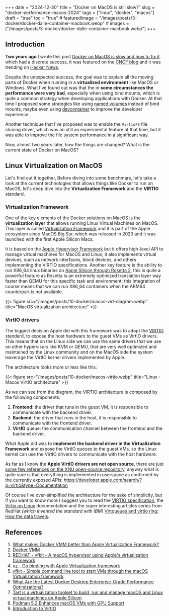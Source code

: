 +++
date = "2024-12-30"
title = "Docker on MacOS is still slow?"
slug = "docker-performance-macos-2024"
tags = ["linux", "docker", "macos"]
draft = "true"
toc = "true"
# featuredImage = "/images/posts/3-docker/docker-dalle-container-macbook.webp"
# images = ["/images/posts/3-docker/docker-dalle-container-macbook.webp"]
+++

## Introduction

**Two years ago** I wrote this post [Docker on MacOS is slow and how to fix it](https://www.paolomainardi.com/posts/docker-performance-macos/) which had a discrete success, it was featured on the [CNCF blog](https://www.cncf.io/blog/2023/02/02/docker-on-macos-is-slow-and-how-to-fix-it/) and it was trending on [Hacker News](https://news.ycombinator.com/item?id=34098367).

Despite the unexpected success, the goal was to explain all the moving parts of Docker when running in a **virtualized environment** like MacOS or Windows.
What I've found out was that the in **some circumstances the performance were very bad**, especially when using bind mounts, which is quite a common strategy when developing applications with Docker.
At that time I proposed some strategies like using [named volumes](https://www.paolomainardi.com/posts/docker-performance-macos/#volumes) instead of bind mounts, maybe even using [devcontainer](https://www.paolomainardi.com/posts/docker-performance-macos/#gui-editors--ide-users) to improve the developer experience.

Another technique that I've proposed was to enable the `VirtioFS` file sharing driver, which was an still an experimental feature at that time, but it was able to improve the file system performance in a significant way.

Now, almost two years later, how the things are changed? What is the current state of Docker on MacOS?

## Linux Virtualization on MacOS

Let's find out it together, Before diving into some benchmars, let's take a look at the current technologies that allows things like Docker to run on MacOS, let's deep dive into the **Virtualization Framework** and the **VIRTIO** standard.

### Virtualization Framework

One of the key elements of the Docker solutions on MacOS is the **virtualization layer** that allows running Linux Virtual Machines on MacOS. This layer is called [Virtualization Framework](https://developer.apple.com/documentation/virtualization) and it is part of the Apple ecosystem since MacOS Big Sur, which was released in 2020 and it was launched with the first Apple Silicon Macs.

It is based on the [Apple Hypervisor Framework](https://developer.apple.com/documentation/hypervisor) but it offers high-level API to manage virtual machines for MacOS and Linux; it also implements virtual devices, such as network interfaces, block devices, and others implementing the VIRTIO specifications.
Another key feature is the ability to run X86_64 linux binaries on [Apple Silicon through Rosetta 2](https://developer.apple.com/documentation/virtualization/running_intel_binaries_in_linux_vms_with_rosetta), this is quite a powerful feature as Rosetta is an extremely optimized translation layer way faster than QEMU for this specific task and environment; this integration of course means that we can run X86_64 containers when the ARM64 counterpart is not available.

{{< figure src="/images/posts/10-docker/macos-virt-diagram.webp" title="MacOS virtualization architecture" >}}

### VirtIO drivers

The biggest decision Apple did with this framework was to adopt the [VIRTIO](https://docs.oasis-open.org/virtio/virtio/v1.1/csprd01/virtio-v1.1-csprd01.html) standard, to expose the host hardware to the guest VMs as VirtIO drivers.
This means that on the Linux side we can use the same drivers that we use on other hypervisors like KVM or QEMU, that are very well optimized and maintained by the Linux community and on the MacOS side the system leaverage the VirtIO kernel drivers implemented by Apple.

The architecture looks more or less like this:

{{< figure src="/images/posts/10-docker/macos-virtio.webp" title="Linux - Macos VirtIO architecture" >}}

As we can see from the diagram, the VIRTIO architecture is composed by the following components:

1. **Frontend**: the driver that runs in the guest VM, it is responsible to communicate with the backend driver.
2. **Backend**: the driver that runs in the host, it is responsible to communicate with the frontend driver.
3. **VirtIO** queue: the communication channel between the frontend and the backend driver.

What Apple did was to **implement the backend driver in the Virtualization Framework** and expose the VirtIO queues to the guest VMs, so the Linux kernel can use the VirtIO drivers to communicate with the host hardware.

As far as I know the **Apple VirtIO drivers are not open source**, there are just [some few references on the XNU open-source repository](https://github.com/search?q=repo%3Aapple-oss-distributions%2Fxnu%20virtio&type=code), anyway what is quite sure is that everything is implemented in userspace as confirmed by the currently exposed APIs: https://developer.apple.com/search/?q=virtio&type=Documentation

Of course I've over-simplified the architecture for the sake of simplicity, but if you want to know more I suggest you to read the [VIRTIO specification](https://docs.oasis-open.org/virtio/virtio/v1.1/csprd01/virtio-v1.1-csprd01.html), the [Virtio on Linux](https://docs.kernel.org/driver-api/virtio/virtio.html) documentation and the super interesting articles series from RedHat _(which invented the standard with IBM)_ [Virtqueues and virtio ring: How the data travels](https://www.redhat.com/en/blog/virtqueues-and-virtio-ring-how-data-travels).

## References

1. [What makes Docker VMM better than Apple Virtualization Framework?](https://github.com/docker/for-mac/issues/7464)
2. [Docker VMM](https://docs.docker.com/desktop/features/vmm/)
3. [REDHAT - vfkit - A macOS hypervisor using Apple's virtualization framework](https://crc.dev/blog/Container%20Plumbing%202023%20-%20vfkit%20-%20A%20minimal%20hypervisor%20using%20Apple%27s%20virtualization%20framework.pdf)
4. [vz - Go binding with Apple Virtualization.framework](https://github.com/Code-Hex/vz)
5. [vfkit - Simple command line tool to start VMs through the macOS Virtualization framework](https://github.com/crc-org/vfkit)
6. [What Are the Latest Docker Desktop Enterprise-Grade Performance Optimizations?](https://www.docker.com/blog/what-are-the-latest-docker-desktop-enterprise-grade-performance-optimizations/#boost-performance-Docker-VMM)
7. [Tart is a virtualization toolset to build, run and manage macOS and Linux virtual machines on Apple Silicon](https://tart.run/)
8. [Podman 5.2 Enhances macOS VMs with GPU Support](https://linuxiac.compodman-5-2-enhances-macos-vms-with-gpu-support/)
9. [Introduction to VirtIO](https://blogs.oracle.com/linux/post/introduction-to-virtio)
